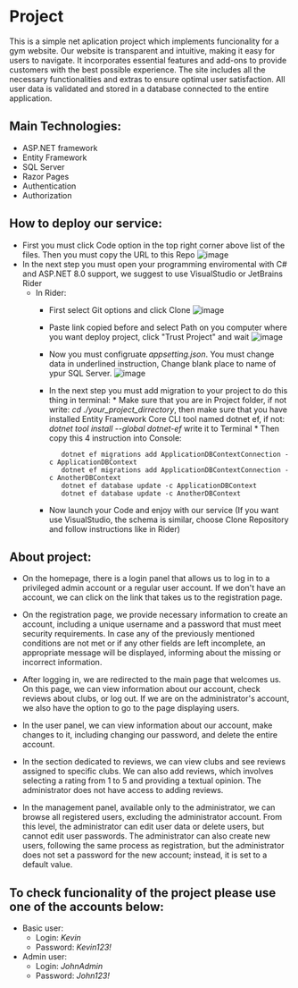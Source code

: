 # Project
This is a simple net aplication project which implements funcionality for a gym website. Our website is transparent and intuitive, making it easy for users to navigate. It incorporates essential features and add-ons to provide customers with the best possible experience. The site includes all the necessary functionalities and extras to ensure optimal user satisfaction. All user data is validated and stored in a database connected to the entire application.
## Main Technologies:
*  ASP.NET framework
*  Entity Framework
*  SQL Server
*  Razor Pages
*  Authentication
*  Authorization

## How to deploy our service:
*  First you must click Code option in the top right corner above list of the files. Then you must copy the URL to this Repo
![image](https://github.com/maciejsachajdak/ASP.NET-Project/assets/119767371/63004507-0a57-44b1-8161-7127b360a9f8)
*  In the next step you must open your programming enviromental with C# and ASP.NET 8.0 support, we suggest to use VisualStudio or JetBrains Rider
    * In Rider:
        * First select Git options and click Clone
      ![image](https://github.com/maciejsachajdak/ASP.NET-Project/assets/119767371/beb187d8-82ea-417c-9246-f982920ffcd2)
        * Paste link copied before and select Path on you computer where you want deploy project, click "Trust Project" and wait
      ![image](https://github.com/maciejsachajdak/ASP.NET-Project/assets/119767371/21fd00a7-b582-421d-8612-a7abb56f358a)
        * Now you must configruate _appsetting.json_. You must change data in underlined instruction, Change blank place to name of ypur SQL Server.
      ![image](https://github.com/maciejsachajdak/ASP.NET-Project/assets/119767371/30b781ce-1d76-4ddb-a961-14e92d41bce0)
         * In the next step you must add migration to your project to do this thing in terminal:
               * Make sure that you are in Project folder, if not write: _cd ./your_project_dirrectory_, then make sure that you have installed Entity Framework Core CLI tool                    named dotnet ef, if not: _dotnet tool install --global dotnet-ef_ write it to Terminal
               * Then copy this 4 instruction into Console:

                  dotnet ef migrations add ApplicationDBContextConnection -c ApplicationDBContext 
                  dotnet ef migrations add ApplicationDBContextConnection -c AnotherDBContext
                  dotnet ef database update -c ApplicationDBContext
                  dotnet ef database update -c AnotherDBContext
         * Now launch your Code and enjoy with our service (If you want use VisualStudio, the schema is similar, choose Clone Repository and follow instructions like in Rider)

## About project:
* On the homepage, there is a login panel that allows us to log in to a privileged admin account or a regular user account. If we don't have an account, we can click on the link that takes us to the registration page.

* On the registration page, we provide necessary information to create an account, including a unique username and a password that must meet security requirements. In case any of the previously mentioned conditions are not met or if any other fields are left incomplete, an appropriate message will be displayed, informing about the missing or incorrect information.

* After logging in, we are redirected to the main page that welcomes us. On this page, we can view information about our account, check reviews about clubs, or log out. If we are on the administrator's account, we also have the option to go to the page displaying users.

* In the user panel, we can view information about our account, make changes to it, including changing our password, and delete the entire account.

* In the section dedicated to reviews, we can view clubs and see reviews assigned to specific clubs. We can also add reviews, which involves selecting a rating from 1 to 5 and providing a textual opinion. The administrator does not have access to adding reviews.

* In the management panel, available only to the administrator, we can browse all registered users, excluding the administrator account. From this level, the administrator can edit user data or delete users, but cannot edit user passwords. The administrator can also create new users, following the same process as registration, but the administrator does not set a password for the new account; instead, it is set to a default value.

## To check funcionality of the project please use one of the accounts below:
* Basic user:
   * Login: _Kevin_
   * Password: _Kevin123!_
* Admin user:
   * Login: _JohnAdmin_
   * Password: _John123!_
